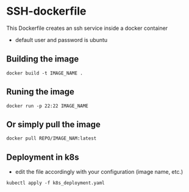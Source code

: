 # SSH-dockerfile

This Dockerfile creates an ssh service inside a docker container

* default user and password is ubuntu


## Building the image


` docker build -t IMAGE_NAME . ` 

## Runing the image 

` docker run -p 22:22 IMAGE_NAME `


## Or simply pull the image 

`docker pull REPO/IMAGE_NAM:latest`

## Deployment in k8s

* edit the file accordingly with your configuration (image name, etc.)

`kubectl apply -f k8s_deployment.yaml`
